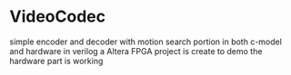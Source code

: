 # VideoCodec
simple encoder and decoder with motion search portion in both c-model and hardware in verilog 
a Altera FPGA project is create to demo the hardware part is working
